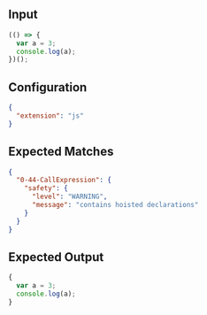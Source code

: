 
## Input
```javascript input
(() => {
  var a = 3;
  console.log(a);
})();
```

## Configuration
```json configuration
{
  "extension": "js"
}
```

## Expected Matches
```json expected matches
{
  "0-44-CallExpression": {
    "safety": {
      "level": "WARNING",
      "message": "contains hoisted declarations"
    }
  }
}
```

## Expected Output
```javascript expected output
{
  var a = 3;
  console.log(a);
}
```
